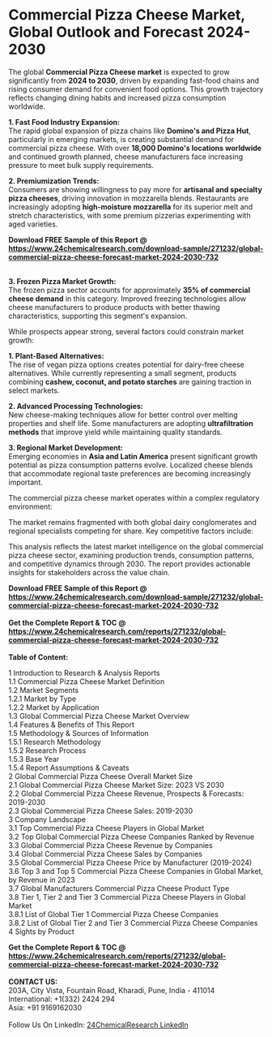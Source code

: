 <h1>Commercial Pizza Cheese Market, Global Outlook and Forecast 2024-2030</h1><p>The global <strong>Commercial Pizza Cheese market</strong> is expected to grow significantly from <strong>2024 to 2030</strong>, driven by expanding fast-food chains and rising consumer demand for convenient food options. This growth trajectory reflects changing dining habits and increased pizza consumption worldwide.</p><p><strong>1. Fast Food Industry Expansion:<br></strong>The rapid global expansion of pizza chains like <strong>Domino's and Pizza Hut</strong>, particularly in emerging markets, is creating substantial demand for commercial pizza cheese. With over <strong>18,000 Domino's locations worldwide</strong> and continued growth planned, cheese manufacturers face increasing pressure to meet bulk supply requirements.</p><p><strong>2. Premiumization Trends:<br></strong>Consumers are showing willingness to pay more for <strong>artisanal and specialty pizza cheeses</strong>, driving innovation in mozzarella blends. Restaurants are increasingly adopting <strong>high-moisture mozzarella</strong> for its superior melt and stretch characteristics, with some premium pizzerias experimenting with aged varieties.</p><div><b>Download FREE Sample of this Report @ 
            <a href="https://www.24chemicalresearch.com/download-sample/271232/global-commercial-pizza-cheese-forecast-market-2024-2030-732">
            https://www.24chemicalresearch.com/download-sample/271232/global-commercial-pizza-cheese-forecast-market-2024-2030-732</a></b></div><br><p><strong>3. Frozen Pizza Market Growth:<br></strong>The frozen pizza sector accounts for approximately <strong>35% of commercial cheese demand</strong> in this category. Improved freezing technologies allow cheese manufacturers to produce products with better thawing characteristics, supporting this segment's expansion.</p><p>While prospects appear strong, several factors could constrain market growth:</p><p><strong>1. Plant-Based Alternatives:<br></strong>The rise of vegan pizza options creates potential for dairy-free cheese alternatives. While currently representing a small segment, products combining <strong>cashew, coconut, and potato starches</strong> are gaining traction in select markets.</p><p><strong>2. Advanced Processing Technologies:<br></strong>New cheese-making techniques allow for better control over melting properties and shelf life. Some manufacturers are adopting <strong>ultrafiltration methods</strong> that improve yield while maintaining quality standards.</p><p><strong>3. Regional Market Development:<br></strong>Emerging economies in <strong>Asia and Latin America</strong> present significant growth potential as pizza consumption patterns evolve. Localized cheese blends that accommodate regional taste preferences are becoming increasingly important.</p><p>The commercial pizza cheese market operates within a complex regulatory environment:</p><p>The market remains fragmented with both global dairy conglomerates and regional specialists competing for share. Key competitive factors include:</p><p>This analysis reflects the latest market intelligence on the global commercial pizza cheese sector, examining production trends, consumption patterns, and competitive dynamics through 2030. The report provides actionable insights for stakeholders across the value chain.</p><div><b>Download FREE Sample of this Report @ 
            <a href="https://www.24chemicalresearch.com/download-sample/271232/global-commercial-pizza-cheese-forecast-market-2024-2030-732">
            https://www.24chemicalresearch.com/download-sample/271232/global-commercial-pizza-cheese-forecast-market-2024-2030-732</a></b></div><br><div><b>Get the Complete Report & TOC @ 
            <a href="https://www.24chemicalresearch.com/reports/271232/global-commercial-pizza-cheese-forecast-market-2024-2030-732">
            https://www.24chemicalresearch.com/reports/271232/global-commercial-pizza-cheese-forecast-market-2024-2030-732</a></b></div><br>
            <b>Table of Content:</b><p>1 Introduction to Research & Analysis Reports<br />
    1.1 Commercial Pizza Cheese Market Definition<br />
    1.2 Market Segments<br />
        1.2.1 Market by Type<br />
        1.2.2 Market by Application<br />
    1.3 Global Commercial Pizza Cheese Market Overview<br />
    1.4 Features & Benefits of This Report<br />
    1.5 Methodology & Sources of Information<br />
        1.5.1 Research Methodology<br />
        1.5.2 Research Process<br />
        1.5.3 Base Year<br />
        1.5.4 Report Assumptions & Caveats<br />
2 Global Commercial Pizza Cheese Overall Market Size<br />
    2.1 Global Commercial Pizza Cheese Market Size: 2023 VS 2030<br />
    2.2 Global Commercial Pizza Cheese Revenue, Prospects & Forecasts: 2019-2030<br />
    2.3 Global Commercial Pizza Cheese Sales: 2019-2030<br />
3 Company Landscape<br />
    3.1 Top Commercial Pizza Cheese Players in Global Market<br />
    3.2 Top Global Commercial Pizza Cheese Companies Ranked by Revenue<br />
    3.3 Global Commercial Pizza Cheese Revenue by Companies<br />
    3.4 Global Commercial Pizza Cheese Sales by Companies<br />
    3.5 Global Commercial Pizza Cheese Price by Manufacturer (2019-2024)<br />
    3.6 Top 3 and Top 5 Commercial Pizza Cheese Companies in Global Market, by Revenue in 2023<br />
    3.7 Global Manufacturers Commercial Pizza Cheese Product Type<br />
    3.8 Tier 1, Tier 2 and Tier 3 Commercial Pizza Cheese Players in Global Market<br />
        3.8.1 List of Global Tier 1 Commercial Pizza Cheese Companies<br />
        3.8.2 List of Global Tier 2 and Tier 3 Commercial Pizza Cheese Companies<br />
4 Sights by Product</p><div><b>Get the Complete Report & TOC @ 
            <a href="https://www.24chemicalresearch.com/reports/271232/global-commercial-pizza-cheese-forecast-market-2024-2030-732">
            https://www.24chemicalresearch.com/reports/271232/global-commercial-pizza-cheese-forecast-market-2024-2030-732</a></b></div><br><b>CONTACT US:</b><br>
            203A, City Vista, Fountain Road, Kharadi, Pune, India - 411014<br>
            International: +1(332) 2424 294<br>
            Asia: +91 9169162030 <br><br>
            Follow Us On LinkedIn: <a href="https://www.linkedin.com/company/24chemicalresearch/">24ChemicalResearch LinkedIn</a>